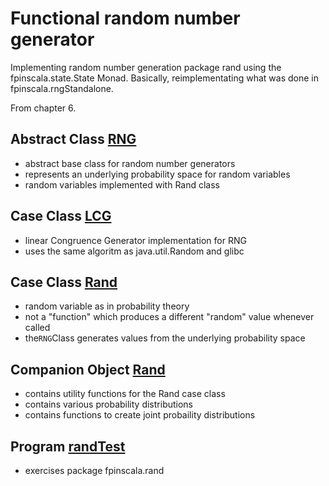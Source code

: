 # Functional random number generator

Implementing random number generation package rand
using the fpinscala.state.State Monad.  Basically,
reimplementating what was done in fpinscala.rngStandalone.

From chapter 6.

## Abstract Class [RNG](RNG.scala#L3-L9)

* abstract base class for random number generators
* represents an underlying probability space for random variables
* random variables implemented with Rand class

## Case Class [LCG](RNG.scala#L11-L51)

* linear Congruence Generator implementation for RNG
* uses the same algoritm as java.util.Random and glibc

## Case Class [Rand](Rand.scala#L5-L32)

* random variable as in probability theory
* not a "function" which produces a different "random" value whenever called
* the`RNG`Class generates values from the underlying probability space

## Companion Object [Rand](Rand.scala#L34-L272)

* contains utility functions for the Rand case class
* contains various probability distributions
* contains functions to create joint probaility distributions

## Program [randTest](../exerciseCode/randTest.scala)

* exercises package fpinscala.rand
